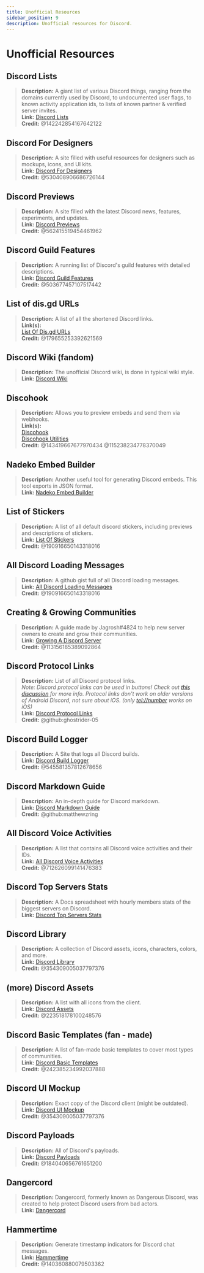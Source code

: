 ```yaml
---
title: Unofficial Resources
sidebar_position: 9
description: Unofficial resources for Discord.
---
```


# Unofficial Resources

## Discord Lists

> **Description:** A giant list of various Discord things, ranging from the domains currently used by Discord, to undocumented user flags, to known activity application ids, to lists of known partner & verified server invites.   <br/>
**Link:** [Discord Lists](https://github.com/Delitefully/DiscordLists)   <br/>
**Credit:** @142242854167642122

## Discord For Designers

> **Description:** A site filled with useful resources for designers such as mockups, icons, and UI kits.  <br/>
**Link:** [Discord For Designers](https://dfd.muatex.uk/)  <br/>
**Credit:** @530408906686726144

## Discord Previews

> **Description:** A site filled with the latest Discord news, features, experiments, and updates.  <br/>
**Link:** [Discord Previews](https://discordpreviews.com/)  <br/>
**Credit:** @562415519454461962

## Discord Guild Features

> **Description:** A running list of Discord's guild features with detailed descriptions.   <br/>
**Link:** [Discord Guild Features](https://gist.github.com/Techy/ecc60b12e94f8fc8185f09b82aa91dd2)  <br/>
**Credit:** @503677457107517442

## List of dis.gd URLs

> **Description:** A list of all the shortened Discord links.   <br/>
**Link(s):**  <br/>
[List Of Dis.gd URLs](https://herogamers.dev/dis.gd/)   <br/>
**Credit:** @179655253392621569

## Discord Wiki (fandom)

> **Description:** The unofficial Discord wiki, is done in typical wiki style.   <br/>
**Link:** [Discord Wiki](https://discord.fandom.com/wiki/Discord)

## Discohook

> **Description:** Allows you to preview embeds and send them via webhooks.   <br/>
**Link(s):** <br/>
[Discohook](https://discohook.org/)   <br/>
[Discohook Utilities](https://dutils.shay.cat/)  <br/>
**Credit:** @143419667677970434 @115238234778370049

## Nadeko Embed Builder

> **Description:** Another useful tool for generating Discord embeds. This tool exports in JSON format.   <br/>
**Link:** [Nadeko Embed Builder](https://eb.nadeko.bot/)

## List of Stickers

> **Description:** A list of all default discord stickers, including previews and descriptions of stickers.   <br/>
**Link:** [List Of Stickers](https://stickers.advaith.io/)   <br/>
**Credit:** @190916650143318016

## All Discord Loading Messages

> **Description:** A github gist full of all Discord loading messages.  <br/>
**Link:** [All Discord Loading Messages](https://gist.github.com/advaith1/540543d6a2b7fd66abdb0eb02c002f88)  <br/>
**Credit:** @190916650143318016

## Creating & Growing Communities

> **Description:** A guide made by Jagrosh#4824 to help new server owners to create and grow their communities.   <br/>
**Link:** [Growing A Discord Server](https://gist.github.com/jagrosh/342324d7084c9ebdac2fa3d0cd759d10)   <br/>
**Credit:** @113156185389092864

## Discord Protocol Links

> **Description:** List of all Discord protocol links.   <br/>
*Note: Discord protocol links can be used in buttons! Check out [this discussion](https://github.com/discord/discord-api-docs/discussions/3347#discussioncomment-1405699) for more info. Protocol links don't work on older versions of Android Discord, not sure about iOS. (only <tel://number> works on iOS)*   <br/>
**Link:** [Discord Protocol Links](https://gist.github.com/ghostrider-05/8f1a0bfc27c7c4509b4ea4e8ce718af0)   <br/>
**Credit:** @github:ghostrider-05

## Discord Build Logger

> **Description:** A Site that logs all Discord builds.   <br/>
**Link:** [Discord Build Logger](https://discord.sale/)  
**Credit:** @545581357812678656

## Discord Markdown Guide

> **Description:** An in-depth guide for Discord markdown.  <br/>
**Link:** [Discord Markdown Guide](https://gist.github.com/matthewzring/9f7bbfd102003963f9be7dbcf7d40e51)  <br/>
**Credit:** @github:matthewzring

## All Discord Voice Activities

> **Description:** A list that contains all Discord voice activities and their IDs.   <br/>
**Link:** [All Discord Voice Activities](https://gist.github.com/GeneralSadaf/42d91a2b6a93a7db7a39208f2d8b53ad)   <br/>
**Credit:** @712626099141476383

## Discord Top Servers Stats

> **Description:** A Docs spreadsheet with hourly members stats of the biggest servers on Discord.   <br/>
**Link:** [Discord Top Servers Stats](https://docs.google.com/spreadsheets/d/1gRQ44Goa8x_M714pSmPXLHW3BAK5LzWzRn1MVXPeVn4/edit#gid=0)

## Discord Library

> **Description:** A collection of Discord assets, icons, characters, colors, and more.   <br/>
**Link:** [Discord Library](https://www.figma.com/community/file/1114896965920105129)   <br/>
**Credit:** @354309005037797376

## (more) Discord Assets

> **Description:** A list with all icons from the client.   <br/>
**Link:** [Discord Assets](https://gitlab.com/derpystuff/discord-asset-datamining )   <br/>
**Credit:** @223518178100248576

## Discord Basic Templates (fan - made)

> **Description:** A list of fan-made basic templates to cover most types of communities.  <br/>
**Link:** [Discord Basic Templates](https://gist.github.com/srnyx/12922980e75cf14508990bb36a6989a9)  <br/>
**Credit:** @242385234992037888

## Discord UI Mockup

> **Description:** Exact copy of the Discord client (might be outdated).   <br/>
**Link:** [Discord UI Mockup](https://www.figma.com/community/file/994323951589690341/Discord-Desktop-UI)   <br/>
**Credit:** @354309005037797376

## Discord Payloads

> **Description:** All of Discord's payloads.   <br/>
**Link:** [Discord Payloads](https://github.com/discord-payloads/discord-payloads)   <br/>
**Credit:** @184040656761651200

## Dangercord

> **Description:** Dangercord, formerly known as Dangerous Discord, was created to help protect Discord users from bad actors. <br/>
**Link:** [Dangercord](https://dangercord.com/)   <br/>

## Hammertime

> **Description:** Generate timestamp indicators for Discord chat messages.   <br/>
**Link:** [Hammertime](https://hammertime.cyou/)   <br/>
**Credit:** @140360880079503362
